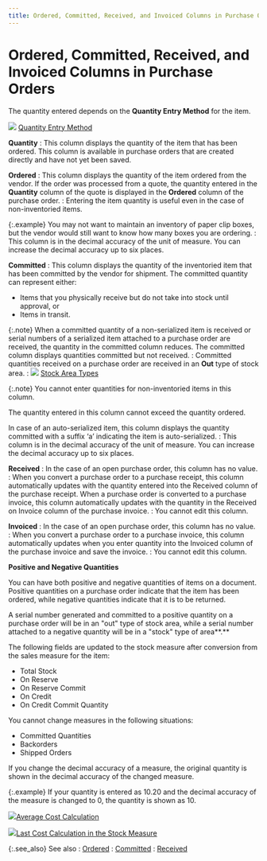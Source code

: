 ```yaml
---
title: Ordered, Committed, Received, and Invoiced Columns in Purchase Orders
---
```


# Ordered, Committed, Received, and Invoiced Columns in Purchase Orders


The quantity entered depends on the **Quantity 
 Entry Method** for the item.


![]({{site.pp_baseurl}}/img/lens.gif) [Quantity  Entry Method]({{site.mi_chm}}/item-profile-details/other-items-information/purchase/quantity_entry_method.html)


**Quantity**
: This column displays the quantity of the item that  has been ordered. This column is available in purchase orders that are  created directly and have not yet been saved.


**Ordered**
: This column displays the quantity of the item ordered  from the vendor. If the order was processed from a quote, the quantity  entered in the **Quantity** column  of the quote is displayed in the **Ordered**  column of the purchase order.
: Entering the item quantity is useful even in the  case of non-inventoried items.


{:.example}
You may not want to maintain an inventory  of paper clip boxes, but the vendor would still want to know how many  boxes you are ordering.
: This column is in the decimal accuracy of the unit  of measure. You can increase the decimal accuracy up to six places.


**Committed**
: This column displays the quantity of the inventoried  item that has been committed by the vendor for shipment. The committed  quantity can represent either:

- Items  that you physically receive but do not take into stock until approval,  or
- Items  in transit.



{:.note}
When a committed quantity of a non-serialized item is  received or serial numbers of a serialized item attached to a purchase  order are received, the quantity in the committed column reduces. The  committed column displays quantities committed but not received.
: Committed quantities received on a purchase order  are received in an **Out** type of  stock area.
: ![]({{site.pp_baseurl}}/img/lens.gif) [Stock  Area Types]({{site.sc_chm}}/options/miscellaneous-set-up/stock-areas/stock_area_types.html)


{:.note}
You cannot enter quantities for non-inventoried items in this column.


The quantity entered in this column cannot exceed the quantity ordered.


In case of an auto-serialized item, this column displays the quantity  committed with a suffix ‘a’ indicating the item is auto-serialized.
: This column is in the decimal accuracy of the unit  of measure. You can increase the decimal accuracy up to six places.


**Received**
: In the case of an open purchase order, this column  has no value.
: When you convert a purchase order to a purchase  receipt, this column automatically updates with the quantity entered into  the Received column of the purchase receipt. When a purchase order is  converted to a purchase invoice, this column automatically updates with  the quantity in the Received on Invoice column of the purchase invoice.
: You cannot edit this column.


**Invoiced**
: In the case of an open purchase order, this column  has no value.
: When you convert a purchase order to a purchase  invoice, this column automatically updates when you enter quantity into  the Invoiced column of the purchase invoice and save the invoice.
: You cannot edit this column.


**Positive and Negative Quantities**


You can have both positive and negative quantities of items on a document.  Positive quantities on a purchase order indicate that the item has been  ordered, while negative quantities indicate that it is to be returned.


A serial number generated and committed to a positive quantity  on a purchase order will be in an "out" type of stock  area, while a serial number attached to a negative quantity will  be in a "stock" type of area**.**


The following fields are updated to the stock measure after conversion  from the sales measure for the item:

- Total Stock
- On Reserve
- On Reserve Commit
- On Credit
- On Credit Commit  Quantity



You cannot change measures in the following situations:

- Committed Quantities
- Backorders
- Shipped Orders



If you change the decimal accuracy of a measure, the original quantity  is shown in the decimal accuracy of the changed measure.


{:.example}
If your quantity is entered as 10.20 and the  decimal accuracy of the measure is changed to 0, the quantity is shown  as 10.


![]({{site.pp_baseurl}}/img/lens.gif)[Average  Cost Calculation]({{site.pp_baseurl}}/misc/average_cost_calculation_the_purchase_process.html)


![]({{site.pp_baseurl}}/img/lens.gif)[Last  Cost Calculation in the Stock Measure]({{site.pp_baseurl}}/misc/last_cost_calculation_in_the_stock_measure_the_purchase_process.html)


{:.see_also}
See also
: [Ordered]({{site.pp_baseurl}}/misc/ordered.html)
: [Committed]({{site.pp_baseurl}}/misc/committed.html)
: [Received]({{site.pp_baseurl}}/misc/received.html)
